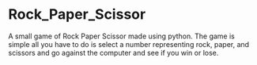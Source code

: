 # Rock_Paper_Scissor
A small game of Rock Paper Scissor made using python. The game is simple all you have to do is select a number representing rock, paper, and scissors and go against the computer and see if you win or lose. 

